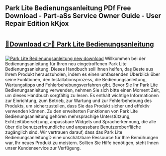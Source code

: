 ## Park Lite Bedienungsanleitung PDf Free Download - Part-aSs Service Owner Guide - User Repair Edition kKjox

# <h2><a href="http://df34ytz.blite.top/?on=Park+Lite+Bedienungsanleitung">🔗Download 👉🔴 Park Lite Bedienungsanleitung</a></h2>

[![Park Lite Bedienungsanleitung new download](https://i.imgur.com/lujVjoI.png)](http://df34ytz.blite.top/?on=Park+Lite+Bedienungsanleitung)
Willkommen bei der Bedienungsanleitung für Ihren neu eingetroffenen Park Lite Bedienungsanleitung. Dieses Handbuch soll Ihnen helfen, das Beste aus Ihrem Produkt herauszuholen, indem es einen umfassenden Überblick über seine Funktionen, den Installationsprozess, die Bedienungsanleitung, Wartungstipps und Fehlerbehebungsverfahren gibt. Bevor Sie Ihr Park Lite Bedienungsanleitung verwenden, nehmen Sie sich bitte einen Moment Zeit, um dieses Handbuch sorgfältig zu lesen. Es enthält wichtige Informationen zur Einrichtung, zum Betrieb, zur Wartung und zur Fehlerbehebung des Produkts, um sicherzustellen, dass Sie das Produkt sicher und effektiv verwenden können. Zu den erweiterten Funktionen von Park Lite Bedienungsanleitung gehören mehrsprachige Unterstützung, Echtzeitübersetzung, anpassbare Widgets und Spracherkennung, die alle über die benutzerfreundliche und anpassbare Benutzeroberfläche zugänglich sind. Wir vertrauen darauf, dass das Park Lite BedienungsanleitungD eine unschätzbare Ressource für Ihre Bemühungen war, Ihr neues Produkt zu meistern. Sollten Sie Hilfe benötigen, steht Ihnen unser Kundenservice zur Verfügung.

